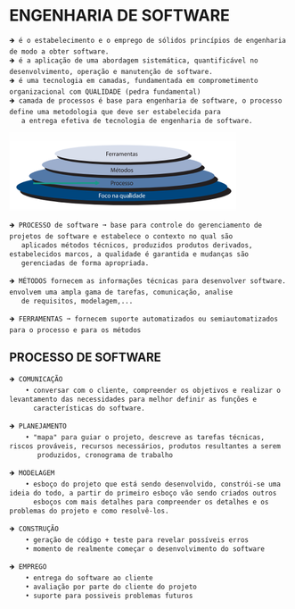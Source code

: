 # ENGENHARIA DE SOFTWARE 

    🡺 é o estabelecimento e o emprego de sólidos princípios de engenharia de modo a obter software.
    🡺 é a aplicação de uma abordagem sistemática, quantificável no desenvolvimento, operação e manutenção de software.
    🡺 é uma tecnologia em camadas, fundamentada em comprometimento organizacional com QUALIDADE (pedra fundamental)
    🡺 camada de processos é base para engenharia de software, o processo define uma metodologia que deve ser estabelecida para 
       a entrega efetiva de tecnologia de engenharia de software.
![piramede](https://github.com/vanessacezarn/3_Semestre/blob/main/Engenharia%20e%20Requisitos%20de%20Software/imagens/aula_01/piramede.png)
     
    🡺 PROCESSO de software ➞ base para controle do gerenciamento de projetos de software e estabelece o contexto no qual são
       aplicados métodos técnicos, produzidos produtos derivados, estabelecidos marcos, a qualidade é garantida e mudanças são
       gerenciadas de forma apropriada. 

    🡺 MÉTODOS fornecem as informações técnicas para desenvolver software. envolvem uma ampla gama de tarefas, comunicação, analise 
       de requisitos, modelagem,...

    🡺 FERRAMENTAS ➞ fornecem suporte automatizados ou semiautomatizados para o processo e para os métodos


## PROCESSO DE SOFTWARE

    🡺 COMUNICAÇÃO 
        • conversar com o cliente, compreender os objetivos e realizar o levantamento das necessidades para melhor definir as funções e 
          características do software.

    🡺 PLANEJAMENTO 
        • "mapa" para guiar o projeto, descreve as tarefas técnicas, riscos prováveis, recursos necessários, produtos resultantes a serem 
           produzidos, cronograma de trabalho

    🡺 MODELAGEM
        • esboço do projeto que está sendo desenvolvido, constrói-se uma ideia do todo, a partir do primeiro esboço vão sendo criados outros
          esboços com mais detalhes para compreender os detalhes e os problemas do projeto e como resolvê-los.

    🡺 CONSTRUÇÃO 
        • geração de código + teste para revelar possíveis erros
        • momento de realmente começar o desenvolvimento do software

    🡺 EMPREGO 
        • entrega do software ao cliente
        • avaliação por parte do cliente do projeto
        • suporte para possiveis problemas futuros

